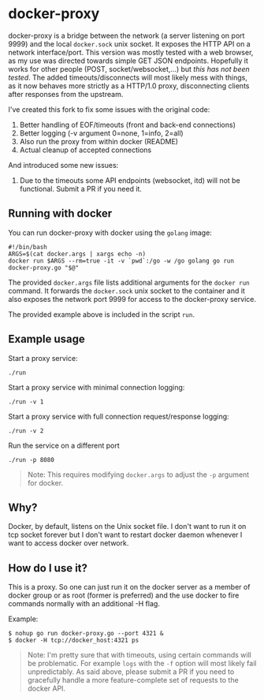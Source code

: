 docker-proxy
============

docker-proxy is a bridge between the network (a server listening on port 9999) and the local `docker.sock` unix socket. It exposes the HTTP
API on a network interface/port. This version was mostly tested with a web browser, as my use was directed towards simple GET JSON endpoints.
Hopefully it works for other people (POST, socket/websocket,...) but *this has not been tested*. The added timeouts/disconnects will most
likely mess with things, as it now behaves more strictly as a HTTP/1.0 proxy, disconnecting clients after responses from the upstream.

I've created this fork to fix some issues with the original code:

1. Better handling of EOF/timeouts (front and back-end connections)
2. Better logging (-v argument 0=none, 1=info, 2=all)
3. Also run the proxy from within docker (README)
4. Actual cleanup of accepted connections

And introduced some new issues:

1. Due to the timeouts some API endpoints (websocket, itd) will not be functional. Submit a PR if you need it.

Running with docker
-------------------

You can run docker-proxy with docker using the `golang` image:

~~~
#!/bin/bash
ARGS=$(cat docker.args | xargs echo -n)
docker run $ARGS --rm=true -it -v `pwd`:/go -w /go golang go run docker-proxy.go "$@"
~~~

The provided `docker.args` file lists additional arguments for the `docker run` command.
It forwards the `docker.sock` unix socket to the container and it also exposes the network port 9999 for access to the docker-proxy service.

The provided example above is included in the script `run`.

Example usage
-------------

Start a proxy service:

~~~
./run
~~~

Start a proxy service with minimal connection logging:

~~~
./run -v 1
~~~

Start a proxy service with full connection request/response logging:

~~~
./run -v 2
~~~

Run the service on a different port

~~~
./run -p 8080
~~~

> Note: This requires modifying `docker.args` to adjust the `-p` argument for docker.


Why?
----

Docker, by default, listens on the Unix socket file. I don't want to run it on tcp socket forever but I don't want to restart docker daemon whenever I want to access docker over network.

How do I use it?
----------------

This is a proxy. So one can just run it on the docker server as a member of docker group or as root (former is preferred) and the use docker to fire commands normally with an additional -H flag.

Example:

```
$ nohup go run docker-proxy.go --port 4321 &
$ docker -H tcp://docker_host:4321 ps
```

> Note: I'm pretty sure that with timeouts, using certain commands will be problematic. For example `logs` with the `-f` option will most likely fail unpredictably.
> As said above, please submit a PR if you need to gracefully handle a more feature-complete set of requests to the docker API.
